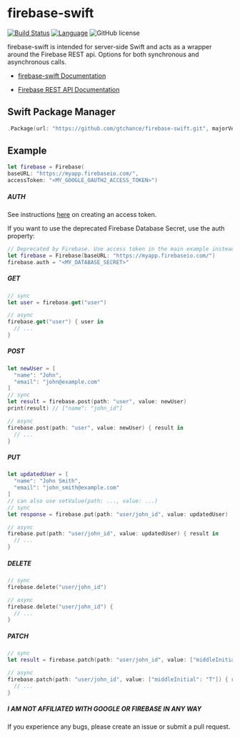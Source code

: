 # firebase-swift
[![Build Status](https://api.travis-ci.org/gtchance/firebase-swift.svg?branch=master)](https://travis-ci.org/gtchance/firebase-swift) [![Language](https://img.shields.io/badge/language-Swift%203.1-orange.svg)](https://swift.org) ![GitHub license](https://img.shields.io/badge/license-MIT-blue.svg)

firebase-swift is intended for server-side Swift and acts as a wrapper around the Firebase REST api. Options for both synchronous and asynchronous calls.


* [firebase-swift Documentation](https://gtchance.github.io/firebase-swift/Classes/Firebase.html)

* [Firebase REST API Documentation](https://firebase.google.com/docs/reference/rest/database/)

## Swift Package Manager
```swift
.Package(url: "https://github.com/gtchance/firebase-swift.git", majorVersion: 1, minor: 6)
```


## Example
```swift
let firebase = Firebase(
baseURL: "https://myapp.firebaseio.com/",
accessToken: "<MY_GOOGLE_OAUTH2_ACCESS_TOKEN>")
```

##### AUTH
See instructions [here](https://firebase.google.com/docs/database/rest/auth) on creating an access token.

If you want to use the deprecated Firebase Database Secret, use the auth property: 

```swift
// Deprecated by Firebase. Use access token in the main example instead.
let firebase = Firebase(baseURL: "https://myapp.firebaseio.com/")
firebase.auth = "<MY_DATABASE_SECRET>"

```


##### GET
```swift
// sync
let user = firebase.get("user")

// async
firebase.get("user") { user in
  // ...
}
```

##### POST
```swift
let newUser = [
  "name": "John",
  "email": "john@example.com"
]
// sync
let result = firebase.post(path: "user", value: newUser)
print(result) // ["name": "john_id"]

// async
firebase.post(path: "user", value: newUser) { result in
  // ...
}
```

##### PUT
```swift
let updatedUser = [
  "name": "John Smith",
  "email": "john_smith@example.com"
]
// can also use setValue(path: ..., value: ...)
// sync
let response = firebase.put(path: "user/john_id", value: updatedUser)

// async
firebase.put(path: "user/john_id", value: updatedUser) { result in
  // ...
}
```

##### DELETE
```swift
// sync
firebase.delete("user/john_id")

// async
firebase.delete("user/john_id") {
  // ...
}
```

##### PATCH
```swift
// sync
let result = firebase.patch(path: "user/john_id", value: ["middleInitial": "T"])

// async
firebase.patch(path: "user/john_id", value: ["middleInitial": "T"]) { result in
  // ...
}
```


##### I AM  NOT AFFILIATED WITH GOOGLE OR FIREBASE IN ANY WAY


If you experience any bugs, please create an issue or submit a pull request.
